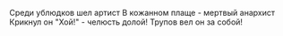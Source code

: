Среди ублюдков шел артист
В кожанном плаще - мертвый анархист
Крикнул он "Хой!" - челюсть долой!
Трупов вел он за собой!